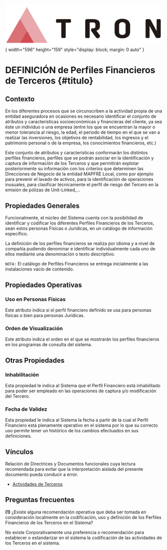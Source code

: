 ![Imagen LOGO](./00-Imagen/logo-TRON.png){ width="596" height="159" style="display: block; margin: 0 auto" }

# DEFINICIÓN de Perfiles Financieros de Terceros {#titulo}

## Contexto

En los diferentes procesos que se circunscriben a la actividad propia de una entidad aseguradora en ocasiones es necesario identificar el conjunto de atributos y características socioeconómicas y financieras del cliente, ya sea éste un individuo o una empresa (entre los que se encuentran la mayor o menor tolerancia al riesgo, la edad, el periodo de tiempo en el que se van a realizar las inversiones, los objetivos de rentabilidad, los ingresos y el patrimonio personal o de la empresa, los conocimientos financieros, etc.)

Este conjunto de atributos y características conformarán los distintos perfiles financieros,  perfiles que se podrán asociar en la identificación y captura de información de los Terceros y que permitirán explotar posteriormente su información con los criterios que determinen las Direcciones de Negocio de la entidad MAPFRE Local, como por ejemplo para prevenir el lavado de activos, para la identificación de operaciones inusuales, para clasificar técnicamente el perfil de riesgo del Tercero en la emisión de pólizas de Unit-Linked,…

## Propiedades Generales

Funcionalmente, el núcleo del Sistema cuenta con la posibilidad de identificar y codificar los diferentes Perfiles Financieros de los Terceros, sean estos personas Físicas o Jurídicas, en un catálogo de información específico.

La definición de los perfiles financieros se realiza por idioma y a nivel de compañía pudiendo denominar e identificar individualmente cada uno de ellos mediante una denominación o texto descriptivo.

`NOTA:` El catálogo de Perfiles Financieros se entrega inicialmente a las instalaciones vacío de contenido.

## Propiedades Operativas

### **Uso en Personas Físicas**

Este atributo indica si el perfil financiero definido se usa para personas físicas o bien para personas Jurídicas.

### **Orden de Visualización**

Este atributo indica el orden en el que se mostrarán los perfiles financieros en los programas de consulta del sistema.

## Otras Propiedades

### **Inhabilitación**

Esta propiedad le indica al Sistema que el Perfil Financiero está inhabilitado para poder ser empleado en las operaciones de captura y/o modificación del Tercero.

### **Fecha de Validez**

Esta propiedad le indica al Sistema la fecha a partir de la cual el Perfil Financiero está plenamente operativo en el sistema por lo que su correcto uso permite tener un histórico de los cambios efectuados en sus definiciones.

## Vínculos

Relación de Directrices y Documentos funcionales cuya lectura recomendada para evitar que la interpretación aislada del presente documento pueda conducir a error.

- [Actividades de Terceros](./DEFINICION-de-Actividad.md#titulo)

## Preguntas frecuentes

**(1)** ¿Existe alguna recomendación operativa que deba ser tomada en consideración localmente en la codificación, uso y definición de los Perfiles Financieros de los Terceros en el Sistema?

No existe Corporativamente una preferencia o recomendación para establecer o estandarizar en el sistema la codificación de las actividades de los Terceros en el sistema.

[Tabla TRON: DF_TPD_NWT_XX_FNP]:<>